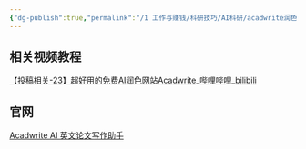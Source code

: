 ```yaml
---
{"dg-publish":true,"permalink":"/1 工作与赚钱/科研技巧/AI科研/acadwrite润色网站/","title":"acadwrite润色网站"}
---
```



## 相关视频教程
[【投稿相关-23】超好用的免费AI润色网站Acadwrite\_哔哩哔哩\_bilibili](https://www.bilibili.com/video/BV12X4y1x7PV/?buvid=XY630CE669F34078F341989B1EE06E60B0127&is_story_h5=false&mid=g8UDjEqHIS5oCexxb9oAEQ%3D%3D&p=1&plat_id=116&share_from=ugc&share_medium=android&share_plat=android&share_session_id=385304ef-b8ff-4efc-8c71-5aa997a9437a&share_source=COPY&share_tag=s_i&timestamp=1692462800&unique_k=bluTPNh&up_id=16050251)
## 官网
[Acadwrite AI 英文论文写作助手](https://acadwrite.cn/#/)